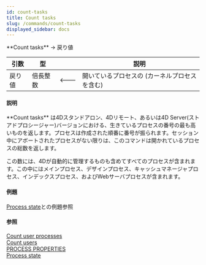 ```yaml
---
id: count-tasks
title: Count tasks
slug: /commands/count-tasks
displayed_sidebar: docs
---
```


<!--REF #_command_.Count tasks.Syntax-->**Count tasks**  -> 戻り値<!-- END REF-->
<!--REF #_command_.Count tasks.Params-->
| 引数 | 型 |  | 説明 |
| --- | --- | --- | --- |
| 戻り値 | 倍長整数 | &#x1F850; | 開いているプロセスの (カーネルプロセスを含む) |

<!-- END REF-->

#### 説明 

<!--REF #_command_.Count tasks.Summary-->**Count tasks** は4Dスタンドアロン、4Dリモート、あるいは4D Server(ストアドプロシージャー)バージョンにおける、生きているプロセスの番号の最も高いものを返します。<!-- END REF-->プロセスは作成された順番に番号が振られます。セッション中にアボートされたプロセスがない限りは、このコマンドは開かれているプロセスの総数を返します。 

この数には、4Dが自動的に管理するものも含めてすべてのプロセスが含まれます。この中にはメインプロセス、デザインプロセス、キャッシュマネージャプロセス、インデックスプロセス、およびWebサーバプロセスが含まれます。

#### 例題 

[Process state](process-state.md "Process state")との例題参照

#### 参照 

[Count user processes](count-user-processes.md)  
[Count users](count-users.md)  
[PROCESS PROPERTIES](process-properties.md)  
[Process state](process-state.md)  